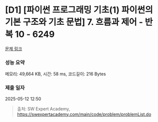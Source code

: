 # [D1] [파이썬 프로그래밍 기초(1) 파이썬의 기본 구조와 기초 문법] 7. 흐름과 제어 - 반복 10 - 6249 

[문제 링크](https://swexpertacademy.com/main/code/problem/problemDetail.do?contestProbId=AWcVDjz64tYDFAU4) 

### 성능 요약

메모리: 49,664 KB, 시간: 58 ms, 코드길이: 216 Bytes

### 제출 일자

2025-05-12 12:50



> 출처: SW Expert Academy, https://swexpertacademy.com/main/code/problem/problemList.do